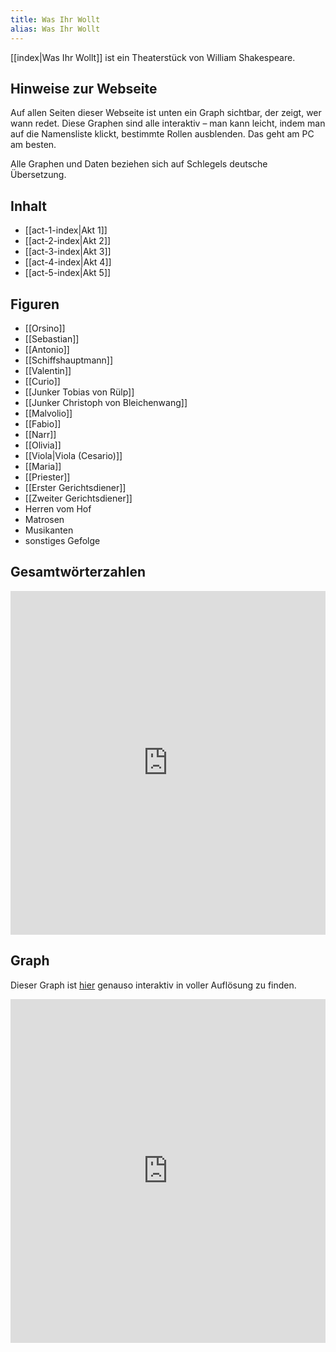 ```yaml
---
title: Was Ihr Wollt
alias: Was Ihr Wollt
---
```

[[index|Was Ihr Wollt]] ist ein Theaterstück von William Shakespeare.

## Hinweise zur Webseite
Auf allen Seiten dieser Webseite ist unten ein Graph sichtbar, der zeigt, wer wann redet. Diese Graphen sind alle interaktiv – man kann leicht, indem man auf die Namensliste klickt, bestimmte Rollen ausblenden. Das geht am PC am besten.

Alle Graphen und Daten beziehen sich auf Schlegels deutsche Übersetzung.

## Inhalt
- [[act-1-index|Akt 1]]
- [[act-2-index|Akt 2]]
- [[act-3-index|Akt 3]]
- [[act-4-index|Akt 4]]
- [[act-5-index|Akt 5]]

## Figuren
- [[Orsino]]
- [[Sebastian]]
- [[Antonio]]
- [[Schiffshauptmann]]
- [[Valentin]]
- [[Curio]]
- [[Junker Tobias von Rülp]]
- [[Junker Christoph von Bleichenwang]]
- [[Malvolio]]
- [[Fabio]]
- [[Narr]]
- [[Olivia]]
- [[Viola|Viola (Cesario)]]
- [[Maria]]
- [[Priester]]
- [[Erster Gerichtsdiener]]
- [[Zweiter Gerichtsdiener]]
- Herren vom Hof
- Matrosen
- Musikanten
- sonstiges Gefolge

## Gesamtwörterzahlen
<iframe src="https://catchears.github.io/was-ihr-wollt-graphs/bars/bar-dark" id="graphiframe" width=100% height=550 style="border: 0"></iframe>

## Graph
Dieser Graph ist [hier](https://catchears.github.io/was-ihr-wollt-graphs/was-ihr-wollt-white) genauso interaktiv in voller Auflösung zu finden.
<iframe src="https://catchears.github.io/was-ihr-wollt-graphs/was-ihr-wollt-dark" width=100% height=550 style="border: 0;"></iframe>